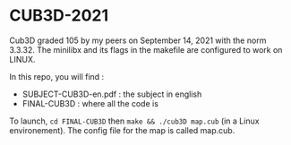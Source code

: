 # CUB3D-2021
Cub3D graded 105 by my peers on September 14, 2021 with the norm 3.3.32. The minilibx and its flags in the makefile are configured to work on LINUX. 

In this repo, you will find :
- SUBJECT-CUB3D-en.pdf : the subject in english
- FINAL-CUB3D : where all the code is

To launch, `cd FINAL-CUB3D` then `make && ./cub3D map.cub` (in a Linux environement). The config file for the map is called map.cub. 
